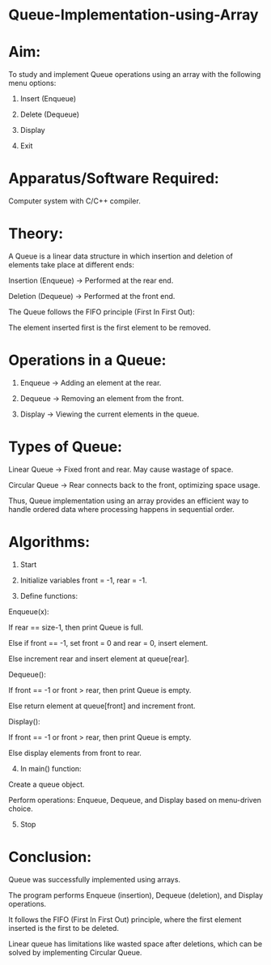 # Queue-Implementation-using-Array
# Aim:

To study and implement Queue operations using an array with the following menu options:

1. Insert (Enqueue)

2. Delete (Dequeue)

3. Display

4. Exit
   
# Apparatus/Software Required:

Computer system with C/C++ compiler.

# Theory:

A Queue is a linear data structure in which insertion and deletion of elements take place at different ends:

Insertion (Enqueue) → Performed at the rear end.

Deletion (Dequeue) → Performed at the front end.


The Queue follows the FIFO principle (First In First Out):

The element inserted first is the first element to be removed.


# Operations in a Queue:

1. Enqueue → Adding an element at the rear.


2. Dequeue → Removing an element from the front.


3. Display → Viewing the current elements in the queue.



# Types of Queue:

Linear Queue → Fixed front and rear. May cause wastage of space.

Circular Queue → Rear connects back to the front, optimizing space usage.


Thus, Queue implementation using an array provides an efficient way to handle ordered data where processing happens in sequential order.

# Algorithms:

1. Start

2. Initialize variables front = -1, rear = -1.

3. Define functions:

Enqueue(x):

If rear == size-1, then print Queue is full.

Else if front == -1, set front = 0 and rear = 0, insert element.

Else increment rear and insert element at queue[rear].

Dequeue():

If front == -1 or front > rear, then print Queue is empty.

Else return element at queue[front] and increment front.


Display():

If front == -1 or front > rear, then print Queue is empty.

Else display elements from front to rear.

4. In main() function:

Create a queue object.

Perform operations: Enqueue, Dequeue, and Display based on menu-driven choice.

5. Stop

# Conclusion:

Queue was successfully implemented using arrays.

The program performs Enqueue (insertion), Dequeue (deletion), and Display operations.

It follows the FIFO (First In First Out) principle, where the first element inserted is the first to be deleted.

Linear queue has limitations like wasted space after deletions, which can be solved by implementing Circular Queue.
